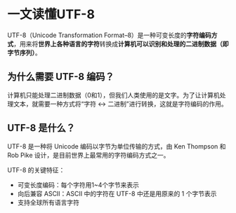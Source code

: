 # 一文读懂UTF-8

UTF-8（Unicode Transformation Format–8）是一种可变长度的**字符编码方式**，用来将**世界上各种语言的字符**转换成**计算机可以识别和处理的二进制数据（即字节序列）**。

## 为什么需要 UTF-8 编码？

计算机只能处理二进制数据（0和1），但我们人类使用的是文字。为了让计算机处理文本，就需要一种方式将“字符 ↔ 二进制”进行转换，这就是字符编码的作用。

## UTF-8 是什么？

UTF-8 是一种将 Unicode 编码以字节为单位传输的方式，由 Ken Thompson 和 Rob Pike 设计，是目前世界上最常用的字符编码方式之一。

UTF-8 的关键特征：

- 可变长度编码：每个字符用1~4个字节来表示
- 向后兼容 ASCII：ASCII 中的字符在 UTF-8 中还是用原来的 1 个字节表示
- 支持全球所有语言字符



